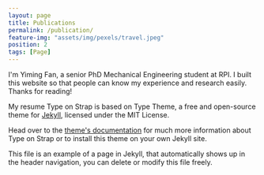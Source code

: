 ```yaml
---
layout: page
title: Publications
permalink: /publication/
feature-img: "assets/img/pexels/travel.jpeg"
position: 2
tags: [Page]
---
```


I'm Yiming Fan, a senior PhD Mechanical Engineering student at RPI. I built this website so that people can know my experience and research easily. Thanks for reading!

My resume
Type on Strap is based on Type Theme, a free and open-source theme for [Jekyll](http://jekyllrb.com/), licensed under the MIT License.

Head over to the [theme's documentation](https://github.com/sylhare/Type-on-Strap) for much more information about Type on Strap or to install this theme on your own Jekyll site.

This file is an example of a page in Jekyll, that automatically shows up in the header navigation, you can delete or modify this file freely.
